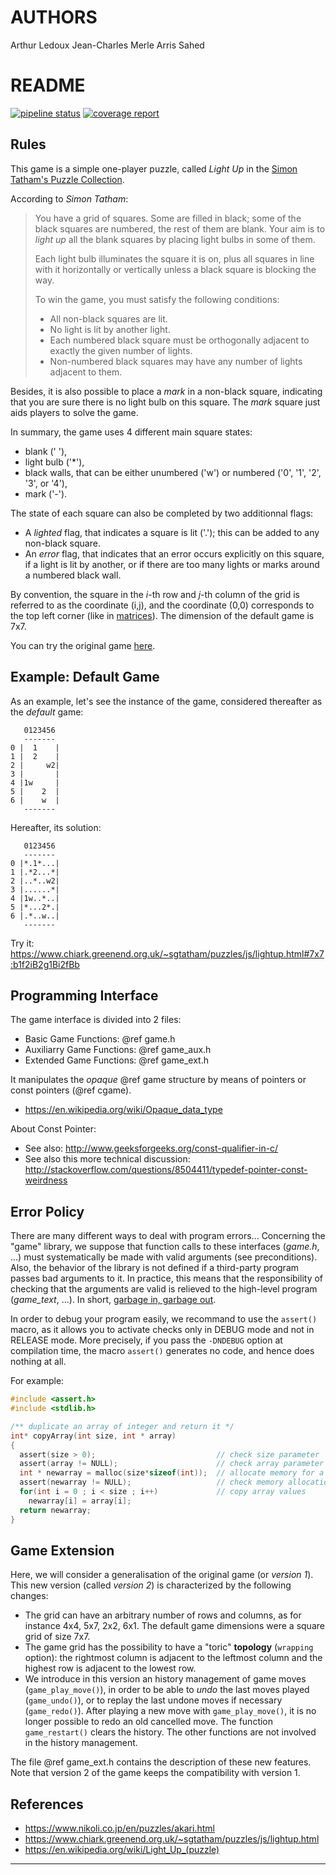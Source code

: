 # AUTHORS

Arthur Ledoux
Jean-Charles Merle
Arris Sahed

# README

<a href="https://gitlab.emi.u-bordeaux.fr/pt2/lightup/-/commits/main"><img alt="pipeline status" src="https://gitlab.emi.u-bordeaux.fr/pt2/lightup/badges/main/pipeline.svg" /></a>
<a href="https://gitlab.emi.u-bordeaux.fr/pt2/lightup/-/commits/main"><img alt="coverage report" src="https://gitlab.emi.u-bordeaux.fr/pt2/lightup/badges/main/coverage.svg" /></a>

## Rules

This game is a simple one-player puzzle, called *Light Up* in the
[Simon Tatham's Puzzle Collection](https://www.chiark.greenend.org.uk/~sgtatham/puzzles/js/lightup.html).

According to *Simon Tatham*:

> You have a grid of squares. Some are filled in black; some of the black
> squares are numbered, the rest of them are blank. Your aim is to *light up*
> all the blank squares by placing light bulbs in some of them.
>
> Each light bulb illuminates the square it is on, plus all squares in line with
> it horizontally or vertically unless a black square is blocking the way.
>
> To win the game, you must satisfy the following conditions:
>
> * All non-black squares are lit.
> * No light is lit by another light.
> * Each numbered black square must be orthogonally adjacent to exactly the
>   given number of lights.
> * Non-numbered black squares may have any number of lights adjacent to them.

Besides, it is also possible to place a *mark* in a non-black square, indicating
that you are sure there is no light bulb on this square. The *mark* square just
aids players to solve the game.

In summary, the game uses 4 different main square states:

* blank (' '),
* light bulb ('*'),
* black walls, that can be either unumbered ('w') or numbered ('0', '1', '2',
  '3', or '4'),
* mark ('-').

The state of each square can also be completed by two additionnal flags:

* A *lighted* flag, that indicates a square is lit ('.'); this can be added to
  any non-black square.
* An *error* flag, that indicates that an error occurs explicitly on this
  square, if a light is lit by another, or if there are too many lights or marks
  around a numbered black wall.

By convention, the square in the *i*-th row and *j*-th column of the grid is
referred to as the coordinate (i,j), and the coordinate (0,0) corresponds to the
top left corner (like in
[matrices](https://en.wikipedia.org/wiki/Matrix_(mathematics))). The dimension
of the default game is 7x7.

You can try the original game
[here](https://www.chiark.greenend.org.uk/~sgtatham/puzzles/js/lightup.html).

## Example: Default Game

As an example, let's see the instance of the game, considered thereafter as the
*default* game:

```text
   0123456
   -------
0 |  1    |
1 |  2    |
2 |     w2|
3 |       |
4 |1w     |
5 |    2  |
6 |    w  |
   -------
```

Hereafter, its solution:

```text
   0123456
   -------
0 |*.1*...|
1 |.*2...*|
2 |..*..w2|
3 |......*|
4 |1w..*..|
5 |*...2*.|
6 |.*..w..|
   -------
```

Try it: <https://www.chiark.greenend.org.uk/~sgtatham/puzzles/js/lightup.html#7x7:b1f2iB2g1Bi2fBb>

## Programming Interface

The game interface is divided into 2 files:

* Basic Game Functions: @ref game.h
* Auxiliarry Game Functions: @ref game_aux.h
* Extended Game Functions: @ref game_ext.h

It manipulates the *opaque* @ref game structure by means of pointers or const pointers (@ref cgame).

* <https://en.wikipedia.org/wiki/Opaque_data_type>

About Const Pointer:

* See also: <http://www.geeksforgeeks.org/const-qualifier-in-c/>
* See also this more technical discussion: <http://stackoverflow.com/questions/8504411/typedef-pointer-const-weirdness>

## Error Policy

There are many different ways to deal with program errors... Concerning the
"game" library, we suppose that function calls to these interfaces (*game.h*,
...) must systematically be made with valid arguments (see preconditions). Also,
the behavior of the library is not defined if a third-party program passes bad
arguments to it. In practice, this means that the responsibility of checking
that the arguments are valid is relieved to the high-level program (*game_text*,
...). In short, [garbage in, garbage out](https://en.wikipedia.org/wiki/Garbage_in,_garbage_out).

In order to debug your program easily, we recommand to use the `assert()` macro,
as it allows you to activate checks only in DEBUG mode and not in RELEASE mode.
More precisely, if you pass the `-DNDEBUG` option at compilation time, the macro
`assert()` generates no code, and hence does nothing at all.

For example:

```C
#include <assert.h>
#include <stdlib.h>

/** duplicate an array of integer and return it */
int* copyArray(int size, int * array)
{
  assert(size > 0);                           // check size parameter
  assert(array != NULL);                      // check array parameter
  int * newarray = malloc(size*sizeof(int));  // allocate memory for a new array
  assert(newarray != NULL);                   // check memory allocation
  for(int i = 0 ; i < size ; i++)             // copy array values
    newarray[i] = array[i];
  return newarray;
}
```

## Game Extension

Here, we will consider a generalisation of the original game (or *version 1*).
This new version (called *version 2*) is characterized by the following changes:

* The grid can have an arbitrary number of rows and columns, as for instance 4x4, 5x7, 2x2, 6x1. The default game
  dimensions were a square grid of size 7x7.
* The game grid has the possibility to have a "toric" **topology** (`wrapping`
  option): the rightmost column is adjacent to the leftmost column and the
  highest row is adjacent to the lowest row.
* We introduce in this version an history management of game moves
  (`game_play_move()`), in order to be able to *undo* the last moves played
  (`game_undo()`), or to replay the last undone moves if necessary
  (`game_redo()`). After playing a new move with `game_play_move()`, it is no
  longer possible to redo an old cancelled move. The function `game_restart()`
  clears the history. The other functions are not involved in the history
  management.

The file @ref game_ext.h contains the description of these new features. Note
that version 2 of the game keeps the compatibility with version 1.

## References

* <https://www.nikoli.co.jp/en/puzzles/akari.html>
* <https://www.chiark.greenend.org.uk/~sgtatham/puzzles/js/lightup.html>
* <https://en.wikipedia.org/wiki/Light_Up_(puzzle)>

---
